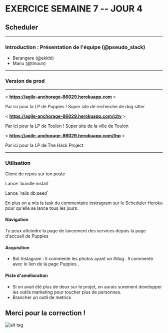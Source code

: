 # EXERCICE SEMAINE 7 -- JOUR 4
## Scheduler

-------------

### Introduction : Présentation de l'équipe (@pseudo_slack)
- Berangere (@ekkhi)
- Manu (@tinoun)

------------

### Version de prod

****
< **https://agile-anchorage-86029.herokuapp.com** >
<p>Par ici pour la LP de Puppies ! Super site de recherche de dog sitter</p>

< **https://agile-anchorage-86029.herokuapp.com/city** >
<p>Par ici pour la LP de Toulon ! Super site de la ville de Toulon</p>

< **https://agile-anchorage-86029.herokuapp.com/thp** >
<p>Par ici pour la LP de The Hack Project</p>


------------

### Utilisation 

<p>Clone de repos sur ton poste</p>

<p>Lance `bundle install`</p>

<p>Lance `rails db:seed` </p>

<p>
	En plus on a mis la task du commentaire instragram sur le Scheduler Heroku pour qu'elle se lance tous les jours.
</p>

#### Navigation
<p>
	Tu peux atteindre la page de lancement des services depuis la page d'accueil de Puppies
</p>

#### Acquisition

- Bot Instagram : Il commente les photos ayant un #dog . Il commente avec le lien de la page Puppies .
    
#### Piste d'amélioration

    
   - Si on avait été plus de deux sur le projet, on aurais surement developper les outils marketing pour toucher plus de personnes.
   - Brancher un outil de metrics



## Merci pour la correction ! 


![alt tag](https://user-images.githubusercontent.com/37908682/38898586-acc9ed70-4295-11e8-9433-fa83027043be.png)
